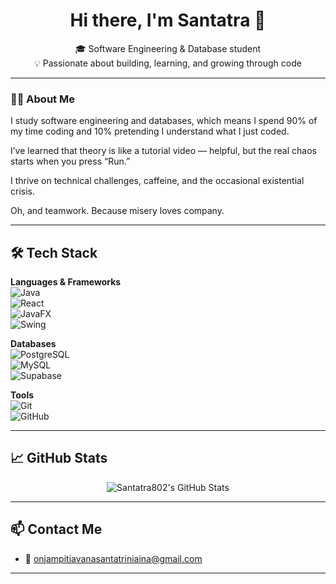 <h1 align="center">Hi there, I'm Santatra 👋</h1>

<p align="center">
  🎓 Software Engineering & Database student <br>
  💡 Passionate about building, learning, and growing through code <br>
</p>

---
### 👨‍💻 About Me

I study software engineering and databases, which means I spend 90% of my time coding and 10% pretending I understand what I just coded.

I’ve learned that theory is like a tutorial video — helpful, but the real chaos starts when you press “Run.”

I thrive on technical challenges, caffeine, and the occasional existential crisis.

Oh, and teamwork. Because misery loves company.

---
## 🛠️ Tech Stack

**Languages & Frameworks**  
![Java](https://img.shields.io/badge/-Java-007396?style=flat&logo=java&logoColor=white)  
![React](https://img.shields.io/badge/-React-61DAFB?style=flat&logo=react&logoColor=black)  
![JavaFX](https://img.shields.io/badge/-JavaFX-0095D5?style=flat&logo=java&logoColor=white)  
![Swing](https://img.shields.io/badge/-Java%20Swing-007396?style=flat&logo=java&logoColor=white)

**Databases**  
![PostgreSQL](https://img.shields.io/badge/-PostgreSQL-336791?style=flat&logo=postgresql&logoColor=white)  
![MySQL](https://img.shields.io/badge/-MySQL-4479A1?style=flat&logo=mysql&logoColor=white)  
![Supabase](https://img.shields.io/badge/-Supabase-3ECF8E?style=flat&logo=supabase&logoColor=white)

**Tools**  
![Git](https://img.shields.io/badge/-Git-F05032?style=flat&logo=git&logoColor=white)  
![GitHub](https://img.shields.io/badge/-GitHub-181717?style=flat&logo=github&logoColor=white)

---

## 📈 GitHub Stats

<p align="center">
  <img src="https://github-readme-stats.vercel.app/api?username=Santatra802&show_icons=true&theme=radical" alt="Santatra802's GitHub Stats" />
</p>

---

## 📫 Contact Me

- 📧 [onjampitiavanasantatriniaina@gmail.com](mailto:onjampitiavanasantatriniaina@gmail.com)

---

